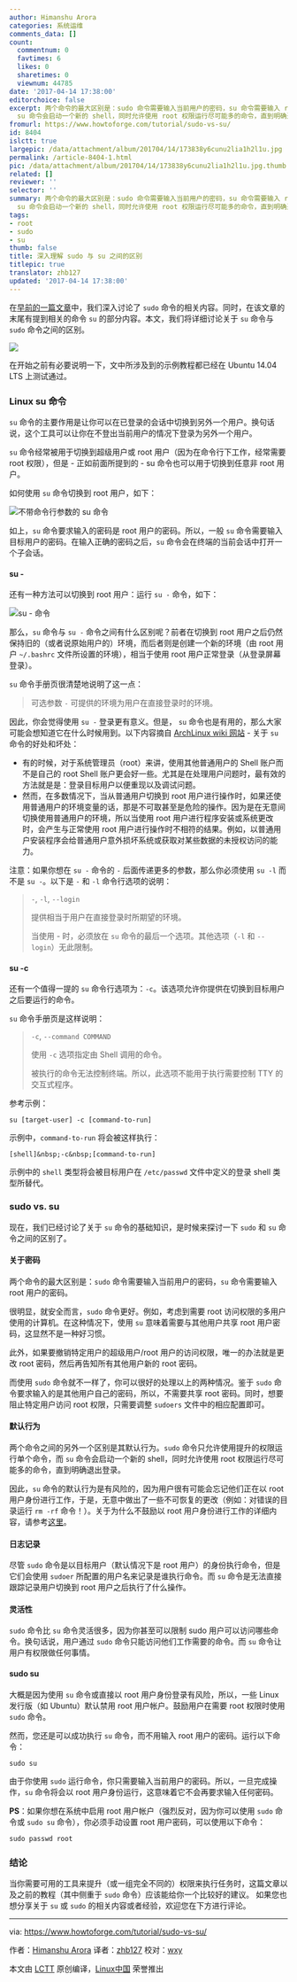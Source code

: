 ```yaml
---
author: Himanshu Arora
categories: 系统运维
comments_data: []
count:
  commentnum: 0
  favtimes: 6
  likes: 0
  sharetimes: 0
  viewnum: 44785
date: '2017-04-14 17:38:00'
editorchoice: false
excerpt: 两个命令的最大区别是：sudo 命令需要输入当前用户的密码，su 命令需要输入 root 用户的密码。另外一个区别是其默认行为。sudo 命令只允许使用提升的权限运行单个命令，而
  su 命令会启动一个新的 shell，同时允许使用 root 权限运行尽可能多的命令，直到明确退出登录。
fromurl: https://www.howtoforge.com/tutorial/sudo-vs-su/
id: 8404
islctt: true
largepic: /data/attachment/album/201704/14/173838y6cunu2lia1h2l1u.jpg
permalink: /article-8404-1.html
pic: /data/attachment/album/201704/14/173838y6cunu2lia1h2l1u.jpg.thumb.jpg
related: []
reviewer: ''
selector: ''
summary: 两个命令的最大区别是：sudo 命令需要输入当前用户的密码，su 命令需要输入 root 用户的密码。另外一个区别是其默认行为。sudo 命令只允许使用提升的权限运行单个命令，而
  su 命令会启动一个新的 shell，同时允许使用 root 权限运行尽可能多的命令，直到明确退出登录。
tags:
- root
- sudo
- su
thumb: false
title: 深入理解 sudo 与 su 之间的区别
titlepic: true
translator: zhb127
updated: '2017-04-14 17:38:00'
---
```


在[早前的一篇文章](https://www.howtoforge.com/tutorial/sudo-beginners-guide/)中，我们深入讨论了 `sudo` 命令的相关内容。同时，在该文章的末尾有提到相关的命令 `su` 的部分内容。本文，我们将详细讨论关于 `su` 命令与 `sudo` 命令之间的区别。


![](/data/attachment/album/201704/14/173838y6cunu2lia1h2l1u.jpg)


在开始之前有必要说明一下，文中所涉及到的示例教程都已经在 Ubuntu 14.04 LTS 上测试通过。


### Linux su 命令


`su` 命令的主要作用是让你可以在已登录的会话中切换到另外一个用户。换句话说，这个工具可以让你在不登出当前用户的情况下登录为另外一个用户。


`su` 命令经常被用于切换到超级用户或 root 用户（因为在命令行下工作，经常需要 root 权限），但是 - 正如前面所提到的 - su 命令也可以用于切换到任意非 root 用户。


如何使用 `su` 命令切换到 root 用户，如下：


![不带命令行参数的 su 命令](/data/attachment/album/201704/14/173854kefstf26pfzuyyc0.png)


如上，`su` 命令要求输入的密码是 root 用户的密码。所以，一般 `su` 命令需要输入目标用户的密码。在输入正确的密码之后，`su` 命令会在终端的当前会话中打开一个子会话。


#### su -


还有一种方法可以切换到 root 用户：运行 `su -` 命令，如下：


![su - 命令](/data/attachment/album/201704/14/173854maap22gpewzmawez.png)


那么，`su` 命令与 `su -` 命令之间有什么区别呢？前者在切换到 root 用户之后仍然保持旧的（或者说原始用户的）环境，而后者则是创建一个新的环境（由 root 用户 `~/.bashrc` 文件所设置的环境），相当于使用 root 用户正常登录（从登录屏幕登录）。


`su` 命令手册页很清楚地说明了这一点：



> 
> 可选参数 `-` 可提供的环境为用户在直接登录时的环境。
> 
> 
> 


因此，你会觉得使用 `su -` 登录更有意义。但是， `su` 命令也是有用的，那么大家可能会想知道它在什么时候用到。以下内容摘自 [ArchLinux wiki 网站](https://wiki.archlinux.org/index.php/Su) - 关于 `su` 命令的好处和坏处：


* 有的时候，对于系统管理员（root）来讲，使用其他普通用户的 Shell 账户而不是自己的 root Shell 账户更会好一些。尤其是在处理用户问题时，最有效的方法就是是：登录目标用户以便重现以及调试问题。
* 然而，在多数情况下，当从普通用户切换到 root 用户进行操作时，如果还使用普通用户的环境变量的话，那是不可取甚至是危险的操作。因为是在无意间切换使用普通用户的环境，所以当使用 root 用户进行程序安装或系统更改时，会产生与正常使用 root 用户进行操作时不相符的结果。例如，以普通用户安装程序会给普通用户意外损坏系统或获取对某些数据的未授权访问的能力。


注意：如果你想在 `su -` 命令的 `-` 后面传递更多的参数，那么你必须使用 `su -l` 而不是 `su -`。以下是 `-` 和 `-l` 命令行选项的说明：



> 
> `-`, `-l`, `--login`
> 
> 
> 提供相当于用户在直接登录时所期望的环境。
> 
> 
> 当使用 - 时，必须放在 `su` 命令的最后一个选项。其他选项（`-l` 和 `--login`）无此限制。
> 
> 
> 


#### su -c


还有一个值得一提的 `su` 命令行选项为：`-c`。该选项允许你提供在切换到目标用户之后要运行的命令。


`su` 命令手册页是这样说明：



> 
> `-c`, `--command COMMAND`
> 
> 
> 使用 `-c` 选项指定由 Shell 调用的命令。
> 
> 
> 被执行的命令无法控制终端。所以，此选项不能用于执行需要控制 TTY 的交互式程序。
> 
> 
> 


参考示例：



```
su [target-user] -c [command-to-run]

```

示例中，`command-to-run` 将会被这样执行：



```
[shell]&nbsp;-c&nbsp;[command-to-run]

```

示例中的 `shell` 类型将会被目标用户在 `/etc/passwd` 文件中定义的登录 shell 类型所替代。


### sudo vs. su


现在，我们已经讨论了关于 `su` 命令的基础知识，是时候来探讨一下 `sudo` 和 `su` 命令之间的区别了。


#### 关于密码


两个命令的最大区别是：`sudo` 命令需要输入当前用户的密码，`su` 命令需要输入 root 用户的密码。


很明显，就安全而言，`sudo` 命令更好。例如，考虑到需要 root 访问权限的多用户使用的计算机。在这种情况下，使用 `su` 意味着需要与其他用户共享 root 用户密码，这显然不是一种好习惯。


此外，如果要撤销特定用户的超级用户/root 用户的访问权限，唯一的办法就是更改 root 密码，然后再告知所有其他用户新的 root 密码。


而使用 `sudo` 命令就不一样了，你可以很好的处理以上的两种情况。鉴于 `sudo` 命令要求输入的是其他用户自己的密码，所以，不需要共享 root 密码。同时，想要阻止特定用户访问 root 权限，只需要调整 `sudoers` 文件中的相应配置即可。


#### 默认行为


两个命令之间的另外一个区别是其默认行为。`sudo` 命令只允许使用提升的权限运行单个命令，而 `su` 命令会启动一个新的 shell，同时允许使用 root 权限运行尽可能多的命令，直到明确退出登录。


因此，`su` 命令的默认行为是有风险的，因为用户很有可能会忘记他们正在以 root 用户身份进行工作，于是，无意中做出了一些不可恢复的更改（例如：对错误的目录运行 `rm -rf` 命令！）。关于为什么不鼓励以 root 用户身份进行工作的详细内容，请参考[这里](http://askubuntu.com/questions/16178/why-is-it-bad-to-login-as-root)。


#### 日志记录


尽管 `sudo` 命令是以目标用户（默认情况下是 root 用户）的身份执行命令，但是它们会使用 `sudoer` 所配置的用户名来记录是谁执行命令。而 `su` 命令是无法直接跟踪记录用户切换到 root 用户之后执行了什么操作。


#### 灵活性


`sudo` 命令比 `su` 命令灵活很多，因为你甚至可以限制 sudo 用户可以访问哪些命令。换句话说，用户通过 `sudo` 命令只能访问他们工作需要的命令。而 `su` 命令让用户有权限做任何事情。


#### sudo su


大概是因为使用 `su` 命令或直接以 root 用户身份登录有风险，所以，一些 Linux 发行版（如 Ubuntu）默认禁用 root 用户帐户。鼓励用户在需要 root 权限时使用 `sudo` 命令。


然而，您还是可以成功执行 `su` 命令，而不用输入 root 用户的密码。运行以下命令：



```
sudo su

```

由于你使用 `sudo` 运行命令，你只需要输入当前用户的密码。所以，一旦完成操作，`su` 命令将会以 root 用户身份运行，这意味着它不会再要求输入任何密码。


**PS**：如果你想在系统中启用 root 用户帐户（强烈反对，因为你可以使用 `sudo` 命令或 `sudo su` 命令），你必须手动设置 root 用户密码，可以使用以下命令：



```
sudo passwd root

```

### 结论


当你需要可用的工具来提升（或一组完全不同的）权限来执行任务时，这篇文章以及之前的教程（其中侧重于 `sudo` 命令）应该能给你一个比较好的建议。 如果您也想分享关于 `su` 或 `sudo` 的相关内容或者经验，欢迎您在下方进行评论。




---


via: <https://www.howtoforge.com/tutorial/sudo-vs-su/>


作者：[Himanshu Arora](https://www.howtoforge.com/tutorial/sudo-vs-su/) 译者：[zhb127](https://github.com/zhb127) 校对：[wxy](https://github.com/wxy)


本文由 [LCTT](https://github.com/LCTT/TranslateProject) 原创编译，[Linux中国](https://linux.cn/) 荣誉推出